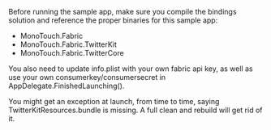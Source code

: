 Before running the sample app, make sure you compile the bindings solution and reference the proper binaries for this sample app:

* MonoTouch.Fabric
* MonoTouch.Fabric.TwitterKit
* MonoTouch.Fabric.TwitterCore

You also need to update info.plist with your own fabric api key, as well as use your own consumerkey/consumersecret in AppDelegate.FinishedLaunching().

You might get an exception at launch, from time to time, saying TwitterKitResources.bundle is missing.  A full clean and rebuild will get rid of it.
